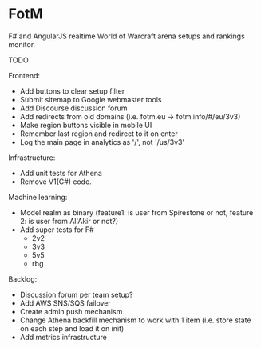 FotM
====
F# and AngularJS realtime World of Warcraft arena setups and rankings monitor.

TODO

Frontend:
- Add buttons to clear setup filter
- Submit sitemap to Google webmaster tools
- Add Discourse discussion forum
- Add redirects from old domains (i.e. fotm.eu -> fotm.info/#/eu/3v3)
- Make region buttons visible in mobile UI
- Remember last region and redirect to it on enter
- Log the main page in analytics as '/', not '/us/3v3'

Infrastructure:
- Add unit tests for Athena
- Remove V1(C#) code.

Machine learning:
- Model realm as binary (feature1: is user from Spirestone or not, feature 2: is user from Al'Akir or not?)
- Add super tests for F#
  - 2v2
  - 3v3
  - 5v5
  - rbg

Backlog:
- Discussion forum per team setup?
- Add AWS SNS/SQS failover
- Create admin push mechanism
- Change Athena backfill mechanism to work with 1 item (i.e. store state on each step and load it on init)
- Add metrics infrastructure

